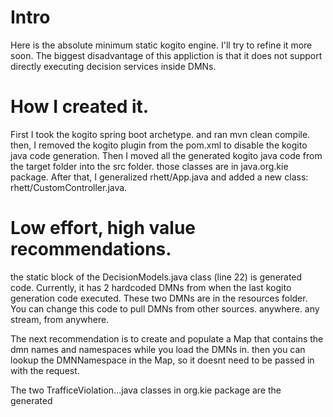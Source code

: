 # Intro

Here is the absolute minimum static kogito engine. I'll try to refine it more soon. 
The biggest disadvantage of this appliction is that it does not support directly executing decision services inside DMNs. 

# How I created it. 

First I took the kogito spring boot archetype. and ran mvn clean compile. then, I removed the kogito plugin from the pom.xml to disable the kogito java code generation. Then I moved all the generated kogito java code from the target folder into the src folder. those classes are in java.org.kie package. After that, I generalized rhett/App.java and added a new class: rhett/CustomController.java. 


# Low effort, high value recommendations. 

the static block of the DecisionModels.java class (line 22) is generated code. Currently, it has 2 hardcoded DMNs from when the last kogito generation code executed. These two DMNs are in the resources folder. You can change this code to pull DMNs from other sources. anywhere. any stream, from anywhere. 

The next recommendation is to create and populate a Map that contains the dmn names and namespaces while you load the DMNs in. then you can lookup the DMNNamespace in the Map, so it doesnt need to be passed in with the request. 

The two TrafficeViolation...java classes in org.kie package are the generated 
